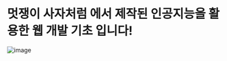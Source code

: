 # 멋쟁이 사자처럼 에서 제작된 인공지능을 활용한 웹 개발 기초 입니다!
![image](https://github.com/lovelyjhk/Lion_AI_Dev/assets/1431924/f9b589e5-7c2e-4d64-9f11-e78ec81de461)
